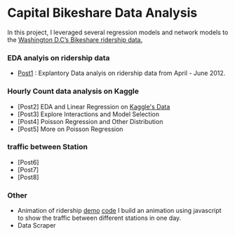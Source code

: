 # Capital Bikeshare Data Analysis
In this project, I leveraged several regression models and network models to the [Washington D.C’s Bikeshare ridership data.](https://www.capitalbikeshare.com/system-data)
### EDA analyis on ridership data
* [Post1](http://yunhaolucky.github.io/bikeshare/2014/09/05/week1.html) : Explantory Data analyis on ridership data from April - June 2012.
### Hourly Count data analysis on Kaggle
* [Post2] EDA and Linear Regression on [Kaggle's Data](http://www.kaggle.com/c/bike-sharing-demand)
* [Post3] Explore Interactions and Model Selection
* [Post4] Poisson Regression and Other Distribution
* [Post5] More on Poisson Regression
### traffic between Station
* [Post6]
* [Post7]
* [Post8]
### Other
* Animation of ridership [demo](http://nameless-mountain-3948.herokuapp.com/) [code]()
  I build an animation using javascript to show the traffic between different stations in one day.
* Data Scraper
  

